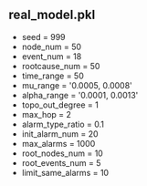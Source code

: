 ## real_model.pkl

- seed = 999
- node_num = 50
- event_num = 18
- rootcause_num = 50
- time_range = 50
- mu_range = '0.0005, 0.0008'
- alpha_range = '0.0001, 0.0013'
- topo_out_degree = 1
- max_hop = 2
- alarm_type_ratio = 0.1
- init_alarm_num = 20
- max_alarms = 1000
- root_nodes_num = 10
- root_events_num = 5
- limit_same_alarms = 10

